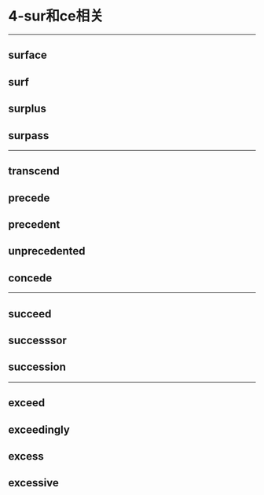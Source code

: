 # 4-sur和ce相关

---
## surface

## surf

## surplus

## surpass

---

## transcend

## precede

## precedent

## unprecedented

## concede

---

## succeed

## successsor

## succession

---
## exceed

## exceedingly

## excess

## excessive
